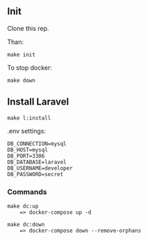 ## Init

Clone this rep.

Than:

```
make init
```

To stop docker:

```
make down
```

## Install Laravel

```
make l:install
```

.env settings:

```env
DB_CONNECTION=mysql
DB_HOST=mysql
DB_PORT=3306
DB_DATABASE=laravel
DB_USERNAME=developer
DB_PASSWORD=secret
```

### Commands

```
make dc:up
    => docker-compose up -d

make dc:down
    => docker-compose down --remove-orphans
```